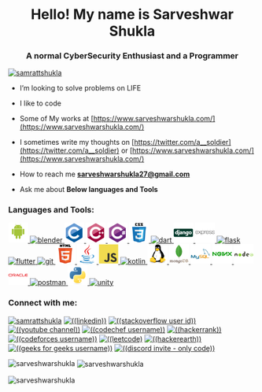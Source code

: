 
<h1 align="center">Hello!  My name is Sarveshwar Shukla</h1>  
<h3 align="center">A normal CyberSecurity Enthusiast and a Programmer</h3>  
  
  <!-- <br>  -->
<p align="left"> <a href="https://twitter.com/a__soldier" target="blank"><img src="https://img.shields.io/twitter/follow/a__soldier?logo=twitter&style=for-the-badge" alt="samrattshukla" /></a> </p>  
  

  
  
- I’m looking to solve problems on LIFE

- I like to code
  
- Some of My works at [https://www.sarveshwarshukla.com/](https://www.sarveshwarshukla.com/)  
  
  
- I sometimes write my thoughts on [https://twitter.com/a__soldier](https://twitter.com/a__soldier) or  [https://www.sarveshwarshukla.com/](https://www.sarveshwarshukla.com/)  
  
- How to reach me **sarveshwarshukla27@gmail.com**  
  
- Ask me about **Below languages and Tools**  
  


  

  
<h3 align="left">Languages and Tools:</h3>  
<p align="left"> <a href="https://developer.android.com" target="_blank" rel="noreferrer"> <img src="https://raw.githubusercontent.com/devicons/devicon/master/icons/android/android-original-wordmark.svg" alt="android" width="40" height="40"/> </a> <a href="https://www.blender.org/" target="_blank" rel="noreferrer"> <img src="https://download.blender.org/branding/community/blender_community_badge_white.svg" alt="blender" width="40" height="40"/> </a> <a href="https://www.cprogramming.com/" target="_blank" rel="noreferrer"> <img src="https://raw.githubusercontent.com/devicons/devicon/master/icons/c/c-original.svg" alt="c" width="40" height="40"/> </a> <a href="https://www.w3schools.com/cpp/" target="_blank" rel="noreferrer"> <img src="https://raw.githubusercontent.com/devicons/devicon/master/icons/cplusplus/cplusplus-original.svg" alt="cplusplus" width="40" height="40"/> </a> <a href="https://www.w3schools.com/cs/" target="_blank" rel="noreferrer"> <img src="https://raw.githubusercontent.com/devicons/devicon/master/icons/csharp/csharp-original.svg" alt="csharp" width="40" height="40"/> </a> <a href="https://www.w3schools.com/css/" target="_blank" rel="noreferrer"> <img src="https://raw.githubusercontent.com/devicons/devicon/master/icons/css3/css3-original-wordmark.svg" alt="css3" width="40" height="40"/> </a> <a href="https://dart.dev" target="_blank" rel="noreferrer"> <img src="https://www.vectorlogo.zone/logos/dartlang/dartlang-icon.svg" alt="dart" width="40" height="40"/> </a> <a href="https://www.djangoproject.com/" target="_blank" rel="noreferrer"> <img src="https://raw.githubusercontent.com/devicons/devicon/master/icons/django/django-original.svg" alt="django" width="40" height="40"/> </a> <a href="https://expressjs.com" target="_blank" rel="noreferrer"> <img src="https://raw.githubusercontent.com/devicons/devicon/master/icons/express/express-original-wordmark.svg" alt="express" width="40" height="40"/> </a> <a href="https://flask.palletsprojects.com/" target="_blank" rel="noreferrer"> <img src="https://www.vectorlogo.zone/logos/pocoo_flask/pocoo_flask-icon.svg" alt="flask" width="40" height="40"/> </a> <a href="https://flutter.dev" target="_blank" rel="noreferrer"> <img src="https://www.vectorlogo.zone/logos/flutterio/flutterio-icon.svg" alt="flutter" width="40" height="40"/> </a> <a href="https://git-scm.com/" target="_blank" rel="noreferrer"> <img src="https://www.vectorlogo.zone/logos/git-scm/git-scm-icon.svg" alt="git" width="40" height="40"/> </a> <a href="https://www.w3.org/html/" target="_blank" rel="noreferrer"> <img src="https://raw.githubusercontent.com/devicons/devicon/master/icons/html5/html5-original-wordmark.svg" alt="html5" width="40" height="40"/> </a> <a href="https://www.java.com" target="_blank" rel="noreferrer"> <img src="https://raw.githubusercontent.com/devicons/devicon/master/icons/java/java-original.svg" alt="java" width="40" height="40"/> </a> <a href="https://developer.mozilla.org/en-US/docs/Web/JavaScript" target="_blank" rel="noreferrer"> <img src="https://raw.githubusercontent.com/devicons/devicon/master/icons/javascript/javascript-original.svg" alt="javascript" width="40" height="40"/> </a> <a href="https://kotlinlang.org" target="_blank" rel="noreferrer"> <img src="https://www.vectorlogo.zone/logos/kotlinlang/kotlinlang-icon.svg" alt="kotlin" width="40" height="40"/> </a> <a href="https://www.linux.org/" target="_blank" rel="noreferrer"> <img src="https://raw.githubusercontent.com/devicons/devicon/master/icons/linux/linux-original.svg" alt="linux" width="40" height="40"/> </a> <a href="https://www.mongodb.com/" target="_blank" rel="noreferrer"> <img src="https://raw.githubusercontent.com/devicons/devicon/master/icons/mongodb/mongodb-original-wordmark.svg" alt="mongodb" width="40" height="40"/> </a> <a href="https://www.mysql.com/" target="_blank" rel="noreferrer"> <img src="https://raw.githubusercontent.com/devicons/devicon/master/icons/mysql/mysql-original-wordmark.svg" alt="mysql" width="40" height="40"/> </a> <a href="https://www.nginx.com" target="_blank" rel="noreferrer"> <img src="https://raw.githubusercontent.com/devicons/devicon/master/icons/nginx/nginx-original.svg" alt="nginx" width="40" height="40"/> </a> <a href="https://nodejs.org" target="_blank" rel="noreferrer"> <img src="https://raw.githubusercontent.com/devicons/devicon/master/icons/nodejs/nodejs-original-wordmark.svg" alt="nodejs" width="40" height="40"/> </a> <a href="https://www.oracle.com/" target="_blank" rel="noreferrer"> <img src="https://raw.githubusercontent.com/devicons/devicon/master/icons/oracle/oracle-original.svg" alt="oracle" width="40" height="40"/> </a> <a href="https://postman.com" target="_blank" rel="noreferrer"> <img src="https://www.vectorlogo.zone/logos/getpostman/getpostman-icon.svg" alt="postman" width="40" height="40"/> </a> <a href="https://www.python.org" target="_blank" rel="noreferrer"> <img src="https://raw.githubusercontent.com/devicons/devicon/master/icons/python/python-original.svg" alt="python" width="40" height="40"/> </a> <a href="https://unity.com/" target="_blank" rel="noreferrer"> <img src="https://www.vectorlogo.zone/logos/unity3d/unity3d-icon.svg" alt="unity" width="40" height="40"/> </a> </p>  

<h3 align="left">Connect with me:</h3>  
<p align="left">  
<a href="https://twitter.com/samrattshukla" target="blank"><img align="center" src="https://raw.githubusercontent.com/rahuldkjain/github-profile-readme-generator/master/src/images/icons/Social/twitter.svg" alt="samrattshukla" height="30" width="40" /></a>  
<a href="https://linkedin.com/in/((linkedin))" target="blank"><img align="center" src="https://raw.githubusercontent.com/rahuldkjain/github-profile-readme-generator/master/src/images/icons/Social/linked-in-alt.svg" alt="((linkedin))" height="30" width="40" /></a>  
<a href="https://stackoverflow.com/users/((stackoverflow user id))" target="blank"><img align="center" src="https://raw.githubusercontent.com/rahuldkjain/github-profile-readme-generator/master/src/images/icons/Social/stack-overflow.svg" alt="((stackoverflow user id))" height="30" width="40" /></a>  
<a href="https://www.youtube.com/c/((youtube channel))" target="blank"><img align="center" src="https://raw.githubusercontent.com/rahuldkjain/github-profile-readme-generator/master/src/images/icons/Social/youtube.svg" alt="((youtube channel))" height="30" width="40" /></a>  
<a href="https://www.codechef.com/users/((codechef username))" target="blank"><img align="center" src="https://cdn.jsdelivr.net/npm/simple-icons@3.1.0/icons/codechef.svg" alt="((codechef username))" height="30" width="40" /></a>  
<a href="https://www.hackerrank.com/((hackerrank))" target="blank"><img align="center" src="https://raw.githubusercontent.com/rahuldkjain/github-profile-readme-generator/master/src/images/icons/Social/hackerrank.svg" alt="((hackerrank))" height="30" width="40" /></a>  
<a href="https://codeforces.com/profile/((codeforces username))" target="blank"><img align="center" src="https://raw.githubusercontent.com/rahuldkjain/github-profile-readme-generator/master/src/images/icons/Social/codeforces.svg" alt="((codeforces username))" height="30" width="40" /></a>  
<a href="https://www.leetcode.com/((leetcode)" target="blank"><img align="center" src="https://raw.githubusercontent.com/rahuldkjain/github-profile-readme-generator/master/src/images/icons/Social/leet-code.svg" alt="((leetcode)" height="30" width="40" /></a>  
<a href="https://www.hackerearth.com/((hackerearth))" target="blank"><img align="center" src="https://raw.githubusercontent.com/rahuldkjain/github-profile-readme-generator/master/src/images/icons/Social/hackerearth.svg" alt="((hackerearth))" height="30" width="40" /></a>  
<a href="https://auth.geeksforgeeks.org/user/((geeks for geeks username))" target="blank"><img align="center" src="https://raw.githubusercontent.com/rahuldkjain/github-profile-readme-generator/master/src/images/icons/Social/geeks-for-geeks.svg" alt="((geeks for geeks username))" height="30" width="40" /></a>  
<a href="https://discord.gg/((discord invite - only code))" target="blank"><img align="center" src="https://raw.githubusercontent.com/rahuldkjain/github-profile-readme-generator/master/src/images/icons/Social/discord.svg" alt="((discord invite - only code))" height="30" width="40" /></a>  
</p>  
  
<p><img align="left" src="https://github-readme-stats.vercel.app/api/top-langs?username=sarveshwarshukla&show_icons=true&locale=en&layout=compact" alt="sarveshwarshukla" /></p>  
  
<p>&nbsp;<img align="center" src="https://github-readme-stats.vercel.app/api?username=sarveshwarshukla&show_icons=true&locale=en" alt="sarveshwarshukla" /></p>  
  
<p><img align="center" src="https://github-readme-streak-stats.herokuapp.com/?user=sarveshwarshukla&" alt="sarveshwarshukla" /></p>